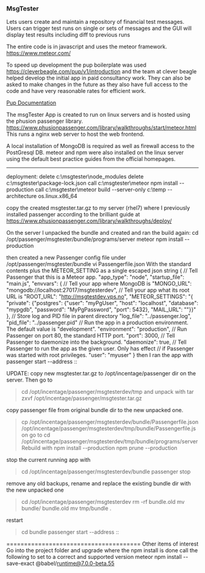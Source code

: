 ### MsgTester
Lets users create and maintain a repository of financial test messages. Users can trigger test runs on single or sets of messages and the GUI will display test results including diff to previous runs

The entire code is in javascript and uses the meteor framework. https://www.meteor.com/

To speed up development the pup boilerplate was used https://cleverbeagle.com/pup/v1/introduction and the team at clever beagle helped develop the initial app in paid consultancy work. They can also be asked to make changes in the future as they also have full access to the code and have very reasonable rates for efficient work.

[Pup Documentation](https://cleverbeagle.com/pup)

The msgTester App is created to run on linux servers and is hosted using the phusion passenger library. https://www.phusionpassenger.com/library/walkthroughs/start/meteor.html
This runs a nginx web server to host the web frontend.

A local installation of MongoDB is required as well as firewall access to the PostGresql DB.
meteor and npm were also installed on the linux server using the default best practice guides from the official homepages.

---

deployment:
delete c:\msgtester\node_modules
delete c:\msgtester\package-lock.json
call c:\msgtester\meteor npm install --production
call c:\msgtester\meteor build --server-only c:\temp --architecture os.linux.x86_64

copy the created msgtester.tar.gz to my server (rhel7) where I previously installed passenger according to the brilliant guide at https://www.phusionpassenger.com/library/walkthroughs/deploy/

On the server I unpacked the bundle and created and ran the build again:
cd /opt/passenger/msgtester/bundle/programs/server
meteor npm install --production

then created a new Passenger config file under /opt/passenger/msgtester/bundle
vi Passengerfile.json
With the standard contents plus the METEOR_SETTING as a single escaped json string
{
 // Tell Passenger that this is a Meteor app.
 "app_type": "node",
 "startup_file": "main.js",
 "envvars": {
   // Tell your app where MongoDB is
   "MONGO_URL": "mongodb://localhost:27017/msgtesterdev",
   // Tell your app what its root URL is
   "ROOT_URL": "http://msgtestdev.vps.no",
   "METEOR_SETTINGS": "{ \"private\": {\"postgres\": {\"user\": \"myPgUser\", \"host\": \"localhost\", \"database\": \"mypgdb\", \"password\": \"MyPgPassword\", \"port\": 5432}, \"MAIL_URL\": \"\"}}"
 },
 // Store log and PID file in parent directory
 "log_file": "../passenger.log",
 "pid_file": "../passenger.pid"
 // Run the app in a production environment. The default value is "development".
 "environment": "production",
 // Run Passenger on port 80, the standard HTTP port.
 "port": 3000,
 // Tell Passenger to daemonize into the background.
 "daemonize": true,
 // Tell Passenger to run the app as the given user. Only has effect
 // if Passenger was started with root privileges.
 "user": "myuser"
}
then I ran the app with
passenger start --address ::

UPDATE:
copy new msgtester.tar.gz to /opt/incentage/passenger dir on the server.
Then go to
> cd /opt/incentage/passenger/msgtesterdev/tmp
 and unpack with
> tar zxvf /opt/incentage/passenger/msgtester.tar.gz

copy passenger file from original bundle dir to the new unpacked one.
> cp /opt/incentage/passenger/msgtesterdev/bundle/Passengerfile.json /opt/incentage/passenger/msgtesterdev/tmp/bundle/Passengerfile.json
go to
> cd /opt/incentage/passenger/msgtesterdev/tmp/bundle/programs/server
Rebuild with
> npm install --production
> npm prune --production

stop the current running app with
> cd /opt/incentage/passenger/msgtesterdev/bundle
> passenger stop

remove any old backups, rename and replace the existing bundle dir with the new unpacked one
> cd /opt/incentage/passenger/msgtesterdev
> rm -rf bundle.old
> mv bundle/ bundle.old
> mv tmp/bundle .

restart
> cd bundle
> passenger start --address ::


======================================
Other items of interest
Go into the project folder and upgrade where the npm install is done call the following to set to a correct and supported version
meteor npm install --save-exact @babel/runtime@7.0.0-beta.55
